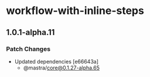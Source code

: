 # workflow-with-inline-steps

## 1.0.1-alpha.11

### Patch Changes

- Updated dependencies [e66643a]
  - @mastra/core@0.1.27-alpha.65
